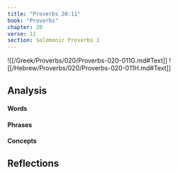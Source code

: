 ```yaml
---
title: "Proverbs 20:11"
book: "Proverbs"
chapter: 20
verse: 11
section: Solomonic Proverbs 1
---
```

![[/Greek/Proverbs/020/Proverbs-020-011G.md#Text]]
![[/Hebrew/Proverbs/020/Proverbs-020-011H.md#Text]]

## Analysis

#### Words

#### Phrases

#### Concepts

## Reflections
